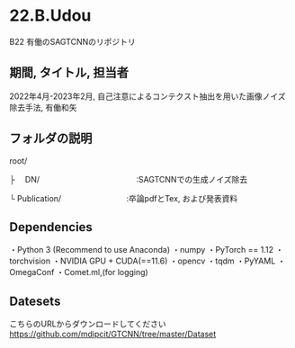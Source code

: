 # 22.B.Udou
B22 有働のSAGTCNNのリポジトリ

## 期間, タイトル, 担当者
2022年4月-2023年2月, 自己注意によるコンテクスト抽出を用いた画像ノイズ除去手法, 有働和矢

## フォルダの説明
root/

├ 　DN/　　　　　　　　　　　　 :SAGTCNNでの生成ノイズ除去

└ Publication/　　　　　　　 　:卒論pdfとTex, および発表資料

## Dependencies
・Python 3 (Recommend to use Anaconda)
・numpy
・PyTorch == 1.12
・torchvision
・NVIDIA GPU + CUDA(==11.6)
・opencv
・tqdm
・PyYAML
・OmegaConf
・Comet.ml,(for logging)

## Datesets
こちらのURLからダウンロードしてください
https://github.com/mdipcit/GTCNN/tree/master/Dataset
